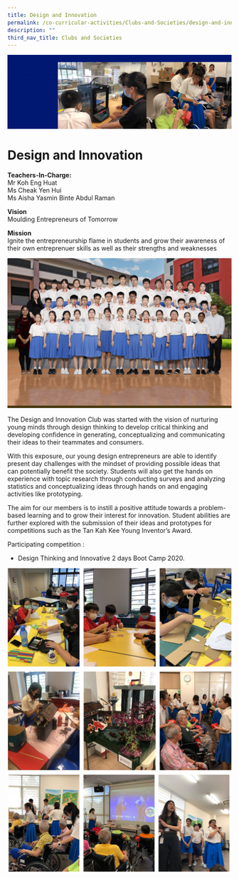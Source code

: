 ```yaml
---
title: Design and Innovation
permalink: /co-curricular-activities/Clubs-and-Societies/design-and-innovation/
description: ""
third_nav_title: Clubs and Societies
---
```

![](/images/Entrepreneur-banner-scaled.jpg)

Design and Innovation
=====================

**Teachers-In-Charge:**  
Mr Koh Eng Huat  
Ms Cheak Yen Hui  
Ms Aisha Yasmin Binte Abdul Raman

**Vision**  
Moulding Entrepreneurs of Tomorrow

**Mission**  
Ignite the entrepreneurship flame in students and grow their awareness of their own entreprenuer skills as well as their strengths and weaknesses

![](/images/Design-n-Innovation-Formal-scaled.jpg)

The Design and Innovation Club was started with the vision of nurturing young minds through design thinking to develop critical thinking and developing confidence in generating, conceptualizing and communicating their ideas to their teammates and consumers.

With this exposure, our young design entrepreneurs are able to identify present day challenges with the mindset of providing possible ideas that can potentially benefit the society. Students will also get the hands on experience with topic research through conducting surveys and analyzing statistics and conceptualizing ideas through hands on and engaging activities like prototyping.

The aim for our members is to instill a positive attitude towards a problem-based learning and to grow their interest for innovation. Student abilities are further explored with the submission of their ideas and prototypes for competitions such as the Tan Kah Kee Young Inventor’s Award.

Participating competition :

*   Design Thinking and Innovative 2 days Boot Camp 2020.

![](/images/Design-n-Innovation1.jpg)
![](/images/Design-n-Innovation2.jpg)
![](/images/Design-n-Innovation3.jpg)